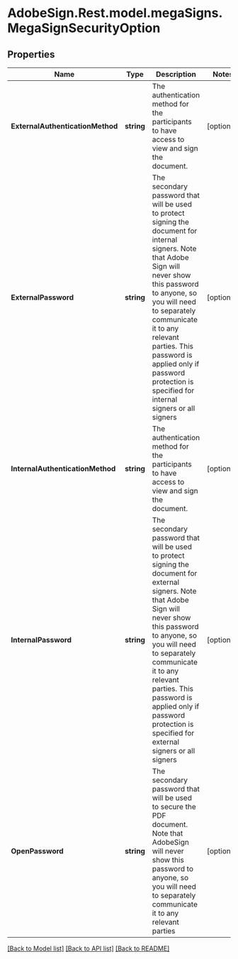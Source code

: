 # AdobeSign.Rest.model.megaSigns.MegaSignSecurityOption
## Properties

Name | Type | Description | Notes
------------ | ------------- | ------------- | -------------
**ExternalAuthenticationMethod** | **string** | The authentication method for the participants to have access to view and sign the document. | [optional] 
**ExternalPassword** | **string** | The secondary password that will be used to protect signing the document for internal signers. Note that Adobe Sign will never show this password to anyone, so you will need to separately communicate it to any relevant parties. This password is applied only if password protection is specified for internal signers or all signers | [optional] 
**InternalAuthenticationMethod** | **string** | The authentication method for the participants to have access to view and sign the document. | [optional] 
**InternalPassword** | **string** | The secondary password that will be used to protect signing the document for external signers. Note that Adobe Sign will never show this password to anyone, so you will need to separately communicate it to any relevant parties. This password is applied only if password protection is specified for external signers or all signers | [optional] 
**OpenPassword** | **string** | The secondary password that will be used to secure the PDF document. Note that AdobeSign will never show this password to anyone, so you will need to separately communicate it to any relevant parties | [optional] 

[[Back to Model list]](../README.md#documentation-for-models) [[Back to API list]](../README.md#documentation-for-api-endpoints) [[Back to README]](../README.md)

